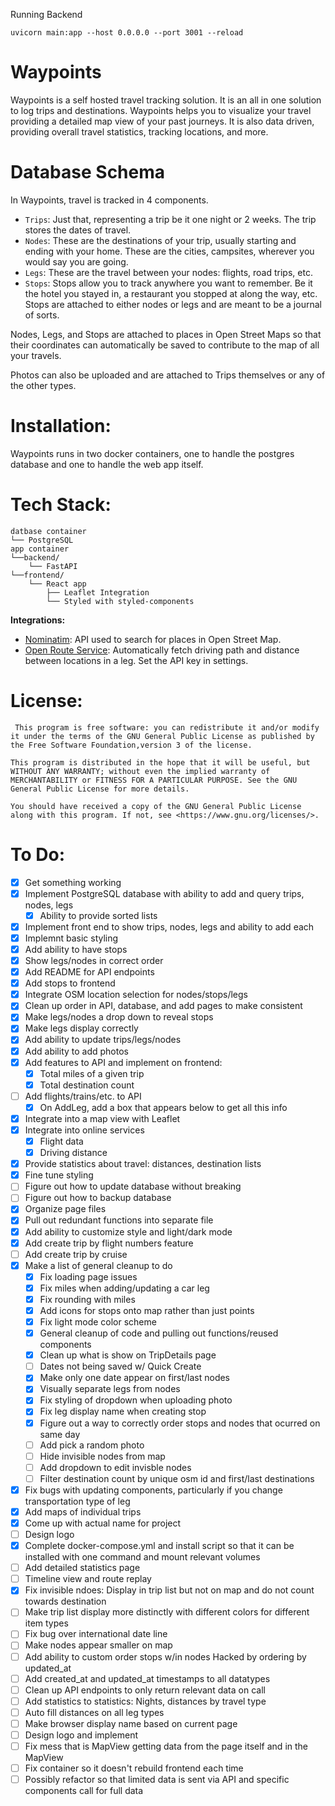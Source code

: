 Running Backend
```
uvicorn main:app --host 0.0.0.0 --port 3001 --reload
```



#  Waypoints
Waypoints is a self hosted travel tracking solution. It is an all in one solution to log trips and destinations. Waypoints helps you to visualize your travel providing a detailed map view of your past journeys. It is also data driven, providing overall travel statistics, tracking locations, and more.

# Database Schema
In Waypoints, travel is tracked in 4 components.
- `Trips`: Just that, representing a trip be it one night or 2 weeks. The trip stores the dates of travel.
- `Nodes`: These are the destinations of your trip, usually starting and ending with your home. These are the cities, campsites, wherever you would say you are going.
- `Legs`: These are the travel between your nodes: flights, road trips, etc. 
- `Stops`: Stops allow you to track anywhere you want to remember. Be it the hotel you stayed in, a restaurant you stopped at along the way, etc. Stops are attached to either nodes or legs and are meant to be a journal of sorts.

Nodes, Legs, and Stops are attached to places in Open Street Maps so that their coordinates can automatically be saved to contribute to the map of all your travels.

Photos can also be uploaded and are attached to Trips themselves or any of the other types.

# Installation:
Waypoints runs in two docker containers, one to handle the postgres database and one to handle the web app itself.


# Tech Stack:
```
datbase container
└── PostgreSQL
app container
└──backend/
	└── FastAPI
└──frontend/
	└── React app
		├── Leaflet Integration
		└── Styled with styled-components 
```
**Integrations:**
- [Nominatim](https://nominatim.org/): API used to search for places in Open Street Map.
- [Open Route Service](https://openrouteservice.org): Automatically fetch driving path and distance between locations in a leg. Set the API key in settings.


# License:
     This program is free software: you can redistribute it and/or modify it under the terms of the GNU General Public License as published by the Free Software Foundation,version 3 of the license.

    This program is distributed in the hope that it will be useful, but WITHOUT ANY WARRANTY; without even the implied warranty of MERCHANTABILITY or FITNESS FOR A PARTICULAR PURPOSE. See the GNU General Public License for more details.

    You should have received a copy of the GNU General Public License along with this program. If not, see <https://www.gnu.org/licenses/>.


# To Do:
- [X] Get something working
- [X] Implement PostgreSQL database with ability to add and query trips, nodes, legs
	- [X] Ability to provide sorted lists
- [X] Implement front end to show trips, nodes, legs and ability to add each
- [X] Implemnt basic styling
- [X] Add ability to have stops
- [X] Show legs/nodes in correct order
- [X] Add README for API endpoints
- [X] Add stops to frontend
- [X] Integrate OSM location selection for nodes/stops/legs
- [X] Clean up order in API, database, and add pages to make consistent
- [X] Make legs/nodes a drop down to reveal stops
- [X] Make legs display correctly
- [X] Add ability to update trips/legs/nodes
- [X] Add ability to add photos
- [X] Add features to API and implement on frontend:
	- [X] Total miles of a given trip
	- [X] Total destination count
- [ ] Add flights/trains/etc. to API
	- [X] On AddLeg, add a box that appears below to get all this info
- [X] Integrate into a map view with Leaflet
- [X] Integrate into online services 
	- [X] Flight data
	- [X] Driving distance
- [X] Provide statistics about travel: distances, destination lists
- [X] Fine tune styling
- [ ] Figure out how to update database without breaking
- [ ] Figure out how to backup database
- [X] Organize page files
- [X] Pull out redundant functions into separate file
- [X] Add ability to customize style and light/dark mode
- [X] Add create trip by flight numbers feature
- [ ] Add create trip by cruise
- [X] Make a list of general cleanup to do
	- [X] Fix loading page issues
	- [X] Fix miles when adding/updating a car leg
	- [X] Fix rounding with miles
	- [X] Add icons for stops onto map rather than just points
	- [X] Fix light mode color scheme
	- [X] General cleanup of code and pulling out functions/reused components
	- [X] Clean up what is show on TripDetails page
	- [ ] Dates not being saved w/ Quick Create
	- [x] Make only one date appear on first/last nodes
	- [X] Visually separate legs from nodes
	- [X] Fix styling of dropdown when uploading photo
	- [X] Fix leg display name when creating stop
	- [x] Figure out a way to correctly order stops and nodes that ocurred on same day
	- [ ] Add pick a random photo
	- [ ] Hide invisible nodes from map
	- [ ] Add dropdown to edit invisble nodes
	- [ ] Filter destination count by unique osm id and first/last destinations
- [X] Fix bugs with updating components, particularly if you change transportation type of leg
- [X] Add maps of individual trips
- [X] Come up with actual name for project
- [ ] Design logo
- [X] Complete docker-compose.yml and install script so that it can be installed with one command and mount relevant volumes
- [ ] Add detailed statistics page
- [ ] Timeline view and route replay
- [X] Fix invisible ndoes: Display in trip list but not on map and do not count towards destination
- [ ] Make trip list display more distinctly with different colors for different item types
- [ ] Fix bug over international date line
- [ ] Make nodes appear smaller on map
- [ ] Add ability to custom order stops w/in nodes
	Hacked by ordering by updated_at
- [ ] Add created_at and updated_at timestamps to all datatypes
- [ ] Clean up API endpoints to only return relevant data on call
- [ ] Add statistics to statistics: Nights, distances by travel type
- [ ] Auto fill distances on all leg types
- [ ] Make browser display name based on current page
- [ ] Design logo and implement
- [ ] Fix mess that is MapView getting data from the page itself and in the MapView
- [ ] Fix container so it doesn't rebuild frontend each time
- [ ] Possibly refactor so that limited data is sent via API and specific components call for full data
